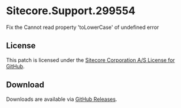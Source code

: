 # Sitecore.Support.299554
Fix the Cannot read property 'toLowerCase' of undefined error

## License  
This patch is licensed under the [Sitecore Corporation A/S License for GitHub](https://github.com/sitecoresupport/Sitecore.Support.299554/blob/master/LICENSE).  

## Download  
Downloads are available via [GitHub Releases](https://github.com/sitecoresupport/Sitecore.Support.299554/releases).  
